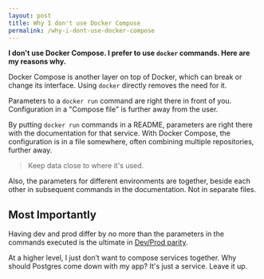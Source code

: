 ```yaml
---
layout: post
title: Why I don't use Docker Compose
permalink: /why-i-dont-use-docker-compose
---
```

**I don't use Docker Compose. I prefer to use `docker` commands. Here are
my reasons why.**

Docker Compose is another layer on top of Docker, which can break or change its
interface. Using `docker` directly removes the need for it.

Parameters to a `docker run` command are right there in front of you. Configuration in a "Compose file" is further away
from the user.

By putting `docker run` commands in a README, parameters are right there with
the documentation for that service. With Docker Compose, the configuration is
in a file somewhere, often combining multiple repositories, further away.

> Keep data close to where it's used.

Also, the parameters for different environments are together, beside each other in
subsequent commands in the documentation. Not in separate files.

## Most Importantly

Having dev and prod differ by no more than the parameters in the commands executed is the ultimate in
[Dev/Prod parity](https://12factor.net/dev-prod-parity).

At a higher level, I just don’t want to compose services together. Why should
Postgres come down with my app? It's just a service. Leave it up.
